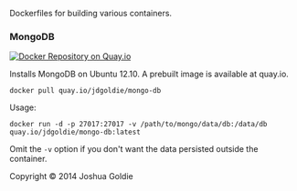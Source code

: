 Dockerfiles for building various containers.

### MongoDB ###

[![Docker Repository on Quay.io](https://quay.io/repository/jdgoldie/mongo-db/status "Docker Repository on Quay.io")](https://quay.io/repository/jdgoldie/mongo-db)

Installs MongoDB on Ubuntu 12.10.  A prebuilt image is available at quay.io.

    docker pull quay.io/jdgoldie/mongo-db

Usage:
    
    docker run -d -p 27017:27017 -v /path/to/mongo/data/db:/data/db quay.io/jdgoldie/mongo-db:latest

Omit the `-v` option if you don't want the data persisted outside the container.







Copyright &copy; 2014 Joshua Goldie